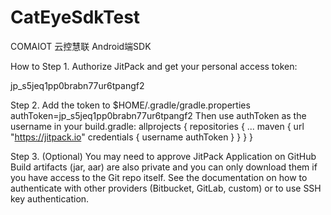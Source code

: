 # CatEyeSdkTest
COMAIOT 云控慧联 Android端SDK

How to
Step 1. Authorize JitPack and get your personal access token:

  jp_s5jeq1pp0brabn77ur6tpangf2

Step 2. Add the token to $HOME/.gradle/gradle.properties
  authToken=jp_s5jeq1pp0brabn77ur6tpangf2
  Then use authToken as the username in your build.gradle:
  allprojects {
    repositories {
        ...
        maven {
            url "https://jitpack.io"
            credentials { username authToken }
        }
    }
 }

Step 3. (Optional) You may need to approve JitPack Application on GitHub
  Build artifacts (jar, aar) are also private and you can only download them if you have access to the Git repo itself.
  See the documentation on how to authenticate with other providers (Bitbucket, GitLab, custom) or to use SSH key authentication.
